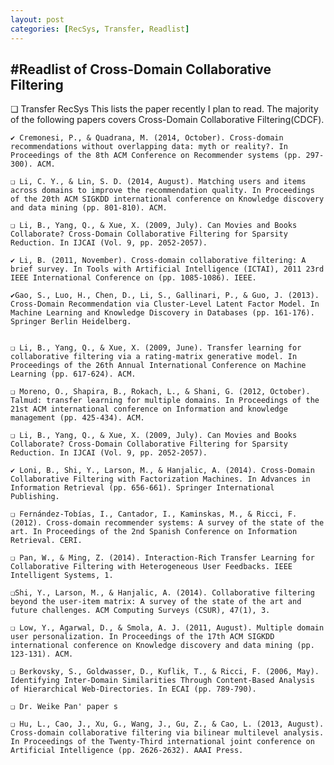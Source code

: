 ```yaml
---
layout: post
categories: [RecSys, Transfer, Readlist]
---
```


#Readlist of Cross-Domain Collaborative Filtering
---
❏ Transfer RecSys
This lists the paper recently I plan to read. The majority of the following papers covers Cross-Domain Collaborative Filtering(CDCF).


	✔ Cremonesi, P., & Quadrana, M. (2014, October). Cross-domain recommendations without overlapping data: myth or reality?. In Proceedings of the 8th ACM Conference on Recommender systems (pp. 297-300). ACM.
	
	❏ Li, C. Y., & Lin, S. D. (2014, August). Matching users and items across domains to improve the recommendation quality. In Proceedings of the 20th ACM SIGKDD international conference on Knowledge discovery and data mining (pp. 801-810). ACM.
	
	❏ Li, B., Yang, Q., & Xue, X. (2009, July). Can Movies and Books Collaborate? Cross-Domain Collaborative Filtering for Sparsity Reduction. In IJCAI (Vol. 9, pp. 2052-2057).
	
	✔ Li, B. (2011, November). Cross-domain collaborative filtering: A brief survey. In Tools with Artificial Intelligence (ICTAI), 2011 23rd IEEE International Conference on (pp. 1085-1086). IEEE.
	
	✔Gao, S., Luo, H., Chen, D., Li, S., Gallinari, P., & Guo, J. (2013). Cross-Domain Recommendation via Cluster-Level Latent Factor Model. In Machine Learning and Knowledge Discovery in Databases (pp. 161-176). Springer Berlin Heidelberg.

	
	❏ Li, B., Yang, Q., & Xue, X. (2009, June). Transfer learning for collaborative filtering via a rating-matrix generative model. In Proceedings of the 26th Annual International Conference on Machine Learning (pp. 617-624). ACM.
	
	❏ Moreno, O., Shapira, B., Rokach, L., & Shani, G. (2012, October). Talmud: transfer learning for multiple domains. In Proceedings of the 21st ACM international conference on Information and knowledge management (pp. 425-434). ACM.
	
	❏ Li, B., Yang, Q., & Xue, X. (2009, July). Can Movies and Books Collaborate? Cross-Domain Collaborative Filtering for Sparsity Reduction. In IJCAI (Vol. 9, pp. 2052-2057).
	
	✔ Loni, B., Shi, Y., Larson, M., & Hanjalic, A. (2014). Cross-Domain Collaborative Filtering with Factorization Machines. In Advances in Information Retrieval (pp. 656-661). Springer International Publishing.
	
	❏ Fernández-Tobías, I., Cantador, I., Kaminskas, M., & Ricci, F. (2012). Cross-domain recommender systems: A survey of the state of the art. In Proceedings of the 2nd Spanish Conference on Information Retrieval. CERI.
	
	❏ Pan, W., & Ming, Z. (2014). Interaction-Rich Transfer Learning for Collaborative Filtering with Heterogeneous User Feedbacks. IEEE Intelligent Systems, 1.
	
	❏Shi, Y., Larson, M., & Hanjalic, A. (2014). Collaborative filtering beyond the user-item matrix: A survey of the state of the art and future challenges. ACM Computing Surveys (CSUR), 47(1), 3.

	❏ Low, Y., Agarwal, D., & Smola, A. J. (2011, August). Multiple domain user personalization. In Proceedings of the 17th ACM SIGKDD international conference on Knowledge discovery and data mining (pp. 123-131). ACM.
	 
	❏ Berkovsky, S., Goldwasser, D., Kuflik, T., & Ricci, F. (2006, May). Identifying Inter-Domain Similarities Through Content-Based Analysis of Hierarchical Web-Directories. In ECAI (pp. 789-790).

	❏ Dr. Weike Pan' paper s
	
	❏ Hu, L., Cao, J., Xu, G., Wang, J., Gu, Z., & Cao, L. (2013, August). Cross-domain collaborative filtering via bilinear multilevel analysis. In Proceedings of the Twenty-Third international joint conference on Artificial Intelligence (pp. 2626-2632). AAAI Press.

